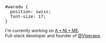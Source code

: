 <pre>
#waradu {
‎ ‎ position: swiss;
‎ ‎ font-size: 17;
}
</pre>
<div align="left">
I'm currently working on <a href="https://a.ni.me.waradu.dev/">A • NI • ME</a>.<br>Full-stack developer and founder of <a href="https://github.com/vleerapp">@Vleerapp</a>.
</div>

